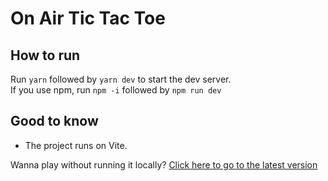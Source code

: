 # On Air Tic Tac Toe

## How to run

Run `yarn` followed by `yarn dev` to start the dev server. <br />
If you use npm, run `npm -i` followed by `npm run dev`

## Good to know

- The project runs on Vite.

Wanna play without running it locally? [Click here to go to the latest version](https://on-air-tic-tac-toe.vercel.app/)

